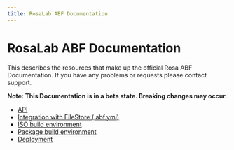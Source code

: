 ```yaml
---
title: RosaLab ABF Documentation
---
```


# RosaLab ABF Documentation

This describes the resources that make up the official Rosa ABF Documentation. If you have any problems or requests please contact support.

**Note: This Documentation is in a beta state. Breaking changes may occur.**

* <a href="/abf/api/">API</a>
* <a href="/abf/file_store_integration/">Integration with FileStore (.abf.yml)</a>
* <a href="/abf/iso_build/">ISO build environment</a>
* <a href="/abf/scripts/">Package build environment</a>
* <a href="/abf/deployment/">Deployment</a>
